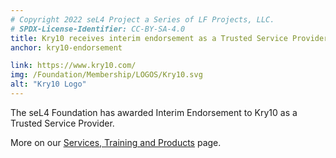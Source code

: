 ```yaml
---
# Copyright 2022 seL4 Project a Series of LF Projects, LLC.
# SPDX-License-Identifier: CC-BY-SA-4.0
title: Kry10 receives interim endorsement as a Trusted Service Provider
anchor: kry10-endorsement

link: https://www.kry10.com/
img: /Foundation/Membership/LOGOS/Kry10.svg
alt: "Kry10 Logo"
---
```


The seL4 Foundation has awarded Interim Endorsement to Kry10 as a Trusted
Service Provider.

More on our [Services, Training and Products](../Services/) page.
